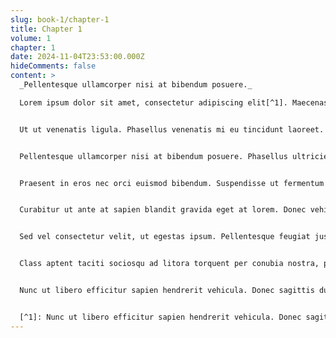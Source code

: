 ```yaml
---
slug: book-1/chapter-1
title: Chapter 1
volume: 1
chapter: 1
date: 2024-11-04T23:53:00.000Z
hideComments: false
content: >
  _Pellentesque ullamcorper nisi at bibendum posuere._  

  Lorem ipsum dolor sit amet, consectetur adipiscing elit[^1]. Maecenas scelerisque diam quis lorem commodo fermentum. Integer eu urna quis neque viverra vehicula. Praesent sit amet ligula imperdiet, finibus nibh eget, aliquam erat. Duis eu magna tellus. Sed libero lectus, semper at pharetra non, rhoncus eu ligula. Sed sit amet sapien sit amet ante accumsan varius. Proin feugiat semper sapien a congue.


  Ut ut venenatis ligula. Phasellus venenatis mi eu tincidunt laoreet. Aliquam vitae augue lacinia, tristique sem et, dapibus lorem. Fusce malesuada mi non elit fermentum hendrerit. Nunc eget arcu leo. Vestibulum sem mauris, dapibus quis erat at, congue vehicula ex. Nullam id leo in turpis imperdiet pharetra sed vitae dolor. Cras augue ipsum, tempor a ipsum in, volutpat consectetur tortor. Nam vitae arcu a nulla volutpat dignissim eu at turpis. Mauris gravida nibh id metus consectetur semper. Cras id efficitur dui. Aliquam erat volutpat.


  Pellentesque ullamcorper nisi at bibendum posuere. Phasellus ultricies mauris quis quam lacinia fermentum. Morbi a enim sollicitudin, sollicitudin lorem at, euismod ligula. Phasellus ultricies scelerisque arcu sed malesuada. Nunc finibus tempus dui non auctor. Morbi ipsum neque, semper ac tincidunt a, ullamcorper in dui. Phasellus rhoncus sollicitudin tristique. Nunc et dui sed nisl efficitur finibus sed eu dui. Maecenas massa nulla, elementum id laoreet sed, commodo quis dolor. Pellentesque aliquet urna enim, ac malesuada ligula vehicula egestas.


  Praesent in eros nec orci euismod bibendum. Suspendisse ut fermentum leo, id laoreet orci. Suspendisse sapien ex, mollis quis blandit vitae, iaculis et odio. Phasellus posuere nulla quis leo imperdiet tristique. Donec id metus gravida, pharetra velit eu, dapibus quam. Maecenas a elementum ipsum. Phasellus lobortis at nisi nec pellentesque. Nam eget sagittis lectus, non semper quam. Pellentesque nec nibh sed tortor elementum suscipit. Duis auctor, ipsum tempor commodo pharetra, est orci congue orci, at egestas lorem orci sit amet nibh. Orci varius natoque penatibus et magnis dis parturient montes, nascetur ridiculus mus.


  Curabitur ut ante at sapien blandit gravida eget at lorem. Donec vehicula ultricies ipsum, et placerat lacus facilisis nec. Curabitur pretium ipsum vitae dolor condimentum, nec dapibus urna iaculis. Aliquam rhoncus fringilla dignissim. Nullam sed enim tortor. Aliquam dignissim sagittis mi, nec laoreet felis commodo sit amet. Donec sit amet dictum leo, hendrerit consectetur lorem. Sed elementum ex vel tellus ultrices, pellentesque aliquam metus porta. Nulla ullamcorper mauris sit amet nunc tincidunt venenatis.


  Sed vel consectetur velit, ut egestas ipsum. Pellentesque feugiat justo sed varius varius. Ut leo est, semper vitae nunc eget, commodo egestas dolor. Praesent leo dolor, pulvinar in vulputate nec, ultrices ut lorem. Morbi at neque et urna convallis vehicula. Fusce ac elit hendrerit, tempus eros eu, tempor turpis. Fusce quis libero id turpis iaculis pretium. Sed et tristique massa, a lacinia dolor. Maecenas dolor purus, luctus nec porttitor vel, aliquet hendrerit ligula. Donec lacinia metus est. Integer vehicula erat et lacus efficitur tincidunt. Fusce ultrices dui velit, in convallis ipsum suscipit ac. Quisque dapibus euismod turpis, quis egestas mauris interdum at.


  Class aptent taciti sociosqu ad litora torquent per conubia nostra, per inceptos himenaeos. Interdum et malesuada fames ac ante ipsum primis in faucibus. Nunc sollicitudin ut diam condimentum congue. Vestibulum ante ipsum primis in faucibus orci luctus et ultrices posuere cubilia curae; Sed nunc dui, faucibus in tempor eu, lobortis eget eros. Vivamus sem diam, elementum vitae rhoncus at, egestas quis eros. Morbi in eleifend tortor. Nam eget dignissim elit. Nunc eleifend porta vestibulum. Aliquam tempus tristique ante condimentum pharetra. Aenean dui augue, porttitor ut vehicula sit amet, hendrerit ac sem. Nulla facilisi. Vivamus posuere maximus arcu quis tincidunt. In et egestas diam. Praesent hendrerit, massa non feugiat cursus, urna velit viverra lacus, sit amet vulputate libero sapien sit amet dolor. Maecenas neque est, luctus et lacus at, efficitur bibendum ligula.


  Nunc ut libero efficitur sapien hendrerit vehicula. Donec sagittis dui ac facilisis imperdiet. Praesent nunc urna, blandit et nulla in, laoreet pharetra odio. Ut nunc est, dapibus vel ante ac, vehicula rhoncus metus. Sed nec pellentesque lectus. Sed eget interdum augue. Aliquam erat mauris, pulvinar at leo sit amet, semper suscipit purus. Nunc elit leo, scelerisque nec nisi eu, volutpat lobortis felis.


  [^1]: Nunc ut libero efficitur sapien hendrerit vehicula. Donec sagittis dui ac facilisis imperdiet.
---
```

